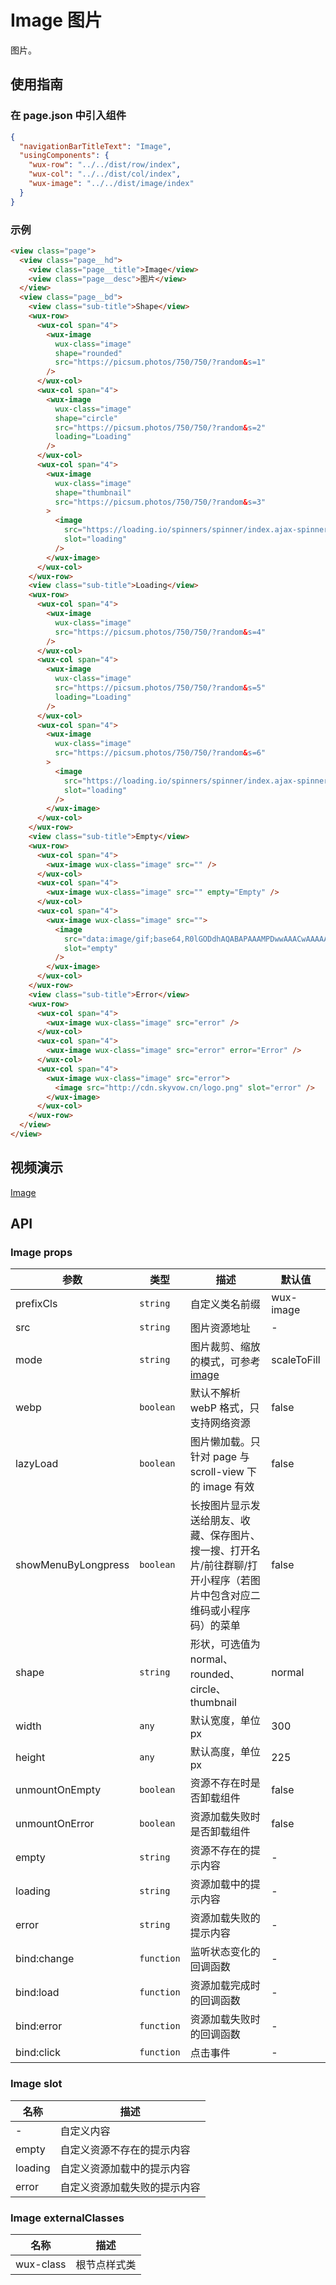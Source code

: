 # Image 图片

图片。

## 使用指南

### 在 page.json 中引入组件

```json
{
  "navigationBarTitleText": "Image",
  "usingComponents": {
    "wux-row": "../../dist/row/index",
    "wux-col": "../../dist/col/index",
    "wux-image": "../../dist/image/index"
  }
}
```

### 示例

```html
<view class="page">
  <view class="page__hd">
    <view class="page__title">Image</view>
    <view class="page__desc">图片</view>
  </view>
  <view class="page__bd">
    <view class="sub-title">Shape</view>
    <wux-row>
      <wux-col span="4">
        <wux-image
          wux-class="image"
          shape="rounded"
          src="https://picsum.photos/750/750/?random&s=1"
        />
      </wux-col>
      <wux-col span="4">
        <wux-image
          wux-class="image"
          shape="circle"
          src="https://picsum.photos/750/750/?random&s=2"
          loading="Loading"
        />
      </wux-col>
      <wux-col span="4">
        <wux-image
          wux-class="image"
          shape="thumbnail"
          src="https://picsum.photos/750/750/?random&s=3"
        >
          <image
            src="https://loading.io/spinners/spinner/index.ajax-spinner-preloader.svg"
            slot="loading"
          />
        </wux-image>
      </wux-col>
    </wux-row>
    <view class="sub-title">Loading</view>
    <wux-row>
      <wux-col span="4">
        <wux-image
          wux-class="image"
          src="https://picsum.photos/750/750/?random&s=4"
        />
      </wux-col>
      <wux-col span="4">
        <wux-image
          wux-class="image"
          src="https://picsum.photos/750/750/?random&s=5"
          loading="Loading"
        />
      </wux-col>
      <wux-col span="4">
        <wux-image
          wux-class="image"
          src="https://picsum.photos/750/750/?random&s=6"
        >
          <image
            src="https://loading.io/spinners/spinner/index.ajax-spinner-preloader.svg"
            slot="loading"
          />
        </wux-image>
      </wux-col>
    </wux-row>
    <view class="sub-title">Empty</view>
    <wux-row>
      <wux-col span="4">
        <wux-image wux-class="image" src="" />
      </wux-col>
      <wux-col span="4">
        <wux-image wux-class="image" src="" empty="Empty" />
      </wux-col>
      <wux-col span="4">
        <wux-image wux-class="image" src="">
          <image
            src="data:image/gif;base64,R0lGODdhAQABAPAAAMPDwwAAACwAAAAAAQABAAACAkQBADs="
            slot="empty"
          />
        </wux-image>
      </wux-col>
    </wux-row>
    <view class="sub-title">Error</view>
    <wux-row>
      <wux-col span="4">
        <wux-image wux-class="image" src="error" />
      </wux-col>
      <wux-col span="4">
        <wux-image wux-class="image" src="error" error="Error" />
      </wux-col>
      <wux-col span="4">
        <wux-image wux-class="image" src="error">
          <image src="http://cdn.skyvow.cn/logo.png" slot="error" />
        </wux-image>
      </wux-col>
    </wux-row>
  </view>
</view>
```

## 视频演示

[Image](./_media/image.mp4 ':include :type=iframe width=375px height=667px')

## API

### Image props

| 参数           | 类型       | 描述                                                                                                 | 默认值      |
| -------------- | ---------- | ---------------------------------------------------------------------------------------------------- | ----------- |
| prefixCls      | `string`   | 自定义类名前缀                                                                                       | wux-image   |
| src            | `string`   | 图片资源地址                                                                                         | -           |
| mode           | `string`   | 图片裁剪、缩放的模式，可参考 [image](https://mp.weixin.qq.com/debug/wxadoc/dev/component/image.html) | scaleToFill |
| webp       | `boolean`  | 默认不解析 webP 格式，只支持网络资源                                               | false       |
| lazyLoad       | `boolean`  | 图片懒加载。只针对 page 与 scroll-view 下的 image 有效                                               | false       |
| showMenuByLongpress       | `boolean`  | 长按图片显示发送给朋友、收藏、保存图片、搜一搜、打开名片/前往群聊/打开小程序（若图片中包含对应二维码或小程序码）的菜单                                               | false       |
| shape          | `string`   | 形状，可选值为 normal、rounded、circle、thumbnail                                                    | normal      |
| width          | `any`      | 默认宽度，单位 px                                                                                    | 300         |
| height         | `any`      | 默认高度，单位 px                                                                                    | 225         |
| unmountOnEmpty | `boolean`  | 资源不存在时是否卸载组件                                                                             | false       |
| unmountOnError | `boolean`  | 资源加载失败时是否卸载组件                                                                           | false       |
| empty          | `string`   | 资源不存在的提示内容                                                                                 | -           |
| loading        | `string`   | 资源加载中的提示内容                                                                                 | -           |
| error          | `string`   | 资源加载失败的提示内容                                                                               | -           |
| bind:change    | `function` | 监听状态变化的回调函数                                                                               | -           |
| bind:load      | `function` | 资源加载完成时的回调函数                                                                             | -           |
| bind:error     | `function` | 资源加载失败时的回调函数                                                                             | -           |
| bind:click     | `function` | 点击事件                                                                                             | -           |

### Image slot

| 名称    | 描述                         |
| ------- | ---------------------------- |
| -       | 自定义内容                   |
| empty   | 自定义资源不存在的提示内容   |
| loading | 自定义资源加载中的提示内容   |
| error   | 自定义资源加载失败的提示内容 |

### Image externalClasses

| 名称      | 描述         |
| --------- | ------------ |
| wux-class | 根节点样式类 |
